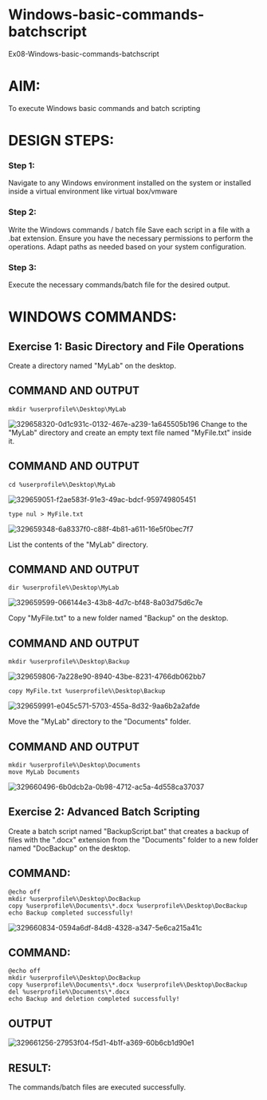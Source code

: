 # Windows-basic-commands-batchscript
Ex08-Windows-basic-commands-batchscript

# AIM:
To execute Windows basic commands and batch scripting

# DESIGN STEPS:

### Step 1:

Navigate to any Windows environment installed on the system or installed inside a virtual environment like virtual box/vmware 

### Step 2:

Write the Windows commands / batch file
Save each script in a file with a .bat extension.
Ensure you have the necessary permissions to perform the operations.
Adapt paths as needed based on your system configuration.
### Step 3:

Execute the necessary commands/batch file for the desired output. 

# WINDOWS COMMANDS:
## Exercise 1: Basic Directory and File Operations
Create a directory named "MyLab" on the desktop.
## COMMAND AND OUTPUT
~~~
mkdir %userprofile%\Desktop\MyLab
~~~
![329658320-0d1c931c-0132-467e-a239-1a645505b196](https://github.com/04Varsha/Windows-basic-commands-batchscript/assets/149035374/c65ec521-e638-4a1f-8bdd-97c56e1efc85)
Change to the "MyLab" directory and create an empty text file named "MyFile.txt" inside it.

## COMMAND AND OUTPUT
~~~
cd %userprofile%\Desktop\MyLab
~~~
![329659051-f2ae583f-91e3-49ac-bdcf-959749805451](https://github.com/04Varsha/Windows-basic-commands-batchscript/assets/149035374/b9be78f6-9828-4e71-a5a9-f6f1189783ed)
~~~
type nul > MyFile.txt
~~~
![329659348-6a8337f0-c88f-4b81-a611-16e5f0bec7f7](https://github.com/04Varsha/Windows-basic-commands-batchscript/assets/149035374/bd325e68-6b4b-4534-8545-4a27ff88884b)

List the contents of the "MyLab" directory.


## COMMAND AND OUTPUT
~~~
dir %userprofile%\Desktop\MyLab
~~~
![329659599-066144e3-43b8-4d7c-bf48-8a03d75d6c7e](https://github.com/04Varsha/Windows-basic-commands-batchscript/assets/149035374/30682b3a-8a3a-42f2-a0ce-4e01779085c9)

Copy "MyFile.txt" to a new folder named "Backup" on the desktop.

## COMMAND AND OUTPUT
~~~
mkdir %userprofile%\Desktop\Backup
~~~
![329659806-7a228e90-8940-43be-8231-4766db062bb7](https://github.com/04Varsha/Windows-basic-commands-batchscript/assets/149035374/64b3d1fb-6b15-47d7-b449-18d1df73456e)
~~~
copy MyFile.txt %userprofile%\Desktop\Backup
~~~
![329659991-e045c571-5703-455a-8d32-9aa6b2a2afde](https://github.com/04Varsha/Windows-basic-commands-batchscript/assets/149035374/6a48ce78-88e9-4a7e-a2e5-8ece42f7311e)

Move the "MyLab" directory to the "Documents" folder.

## COMMAND AND OUTPUT
~~~
mkdir %userprofile%\Desktop\Documents
move MyLab Documents
~~~
![329660496-6b0dcb2a-0b98-4712-ac5a-4d558ca37037](https://github.com/04Varsha/Windows-basic-commands-batchscript/assets/149035374/1b3b3dfc-19ad-4574-98e2-e28bd46533f1)

## Exercise 2: Advanced Batch Scripting
Create a batch script named "BackupScript.bat" that creates a backup of files with the ".docx" extension from the "Documents" folder to a new folder named "DocBackup" on the desktop.
## COMMAND:
~~~
@echo off
mkdir %userprofile%\Desktop\DocBackup
copy %userprofile%\Documents\*.docx %userprofile%\Desktop\DocBackup
echo Backup completed successfully!
~~~
![329660834-0594a6df-84d8-4328-a347-5e6ca215a41c](https://github.com/04Varsha/Windows-basic-commands-batchscript/assets/149035374/759f68b0-4717-4bea-9e37-4f8bc436e3b6)
## COMMAND:
~~~
@echo off
mkdir %userprofile%\Desktop\DocBackup
copy %userprofile%\Documents\*.docx %userprofile%\Desktop\DocBackup
del %userprofile%\Documents\*.docx
echo Backup and deletion completed successfully!
~~~
## OUTPUT
![329661256-27953f04-f5d1-4b1f-a369-60b6cb1d90e1](https://github.com/04Varsha/Windows-basic-commands-batchscript/assets/149035374/c3bd3e5a-2d4b-4db4-b681-8557bc05d5c6)

## RESULT:
The commands/batch files are executed successfully.




